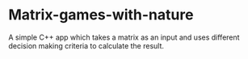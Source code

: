 ﻿# Matrix-games-with-nature
 A simple C++ app which takes a matrix as an input and uses different decision making criteria to calculate the result.  
